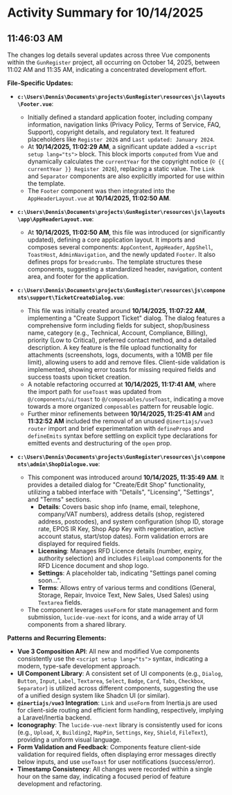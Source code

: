 # Activity Summary for 10/14/2025

## 11:46:03 AM
The changes log details several updates across three Vue components within the `GunRegister` project, all occurring on October 14, 2025, between 11:02 AM and 11:35 AM, indicating a concentrated development effort.

**File-Specific Updates:**

*   **`c:\Users\Dennis\Documents\projects\GunRegister\resources\js\layouts\Footer.vue`**:
    *   Initially defined a standard application footer, including company information, navigation links (Privacy Policy, Terms of Service, FAQ, Support), copyright details, and regulatory text. It featured placeholders like `Register 2026` and `Last updated: January 2024`.
    *   At **10/14/2025, 11:02:29 AM**, a significant update added a `<script setup lang="ts">` block. This block imports `computed` from Vue and dynamically calculates the `currentYear` for the copyright notice (`© {{ currentYear }} Register 2026`), replacing a static value. The `Link` and `Separator` components are also explicitly imported for use within the template.
    *   The `Footer` component was then integrated into the `AppHeaderLayout.vue` at **10/14/2025, 11:02:50 AM**.

*   **`c:\Users\Dennis\Documents\projects\GunRegister\resources\js\layouts\app\AppHeaderLayout.vue`**:
    *   At **10/14/2025, 11:02:50 AM**, this file was introduced (or significantly updated), defining a core application layout. It imports and composes several components: `AppContent`, `AppHeader`, `AppShell`, `ToastHost`, `AdminNavigation`, and the newly updated `Footer`. It also defines props for `breadcrumbs`. The template structures these components, suggesting a standardized header, navigation, content area, and footer for the application.

*   **`c:\Users\Dennis\Documents\projects\GunRegister\resources\js\components\support\TicketCreateDialog.vue`**:
    *   This file was initially created around **10/14/2025, 11:07:22 AM**, implementing a "Create Support Ticket" dialog. The dialog features a comprehensive form including fields for subject, shop/business name, category (e.g., Technical, Account, Compliance, Billing), priority (Low to Critical), preferred contact method, and a detailed description. A key feature is the file upload functionality for attachments (screenshots, logs, documents, with a 10MB per file limit), allowing users to add and remove files. Client-side validation is implemented, showing error toasts for missing required fields and success toasts upon ticket creation.
    *   A notable refactoring occurred at **10/14/2025, 11:17:41 AM**, where the import path for `useToast` was updated from `@/components/ui/toast` to `@/composables/useToast`, indicating a move towards a more organized `composables` pattern for reusable logic.
    *   Further minor refinements between **10/14/2025, 11:25:41 AM** and **11:32:52 AM** included the removal of an unused `@inertiajs/vue3` `router` import and brief experimentation with `defineProps` and `defineEmits` syntax before settling on explicit type declarations for emitted events and destructuring of the `open` prop.

*   **`c:\Users\Dennis\Documents\projects\GunRegister\resources\js\components\admin\ShopDialogue.vue`**:
    *   This component was introduced around **10/14/2025, 11:35:49 AM**. It provides a detailed dialog for "Create/Edit Shop" functionality, utilizing a tabbed interface with "Details", "Licensing", "Settings", and "Terms" sections.
        *   **Details**: Covers basic shop info (name, email, telephone, company/VAT numbers), address details (shop, registered address, postcodes), and system configuration (shop ID, storage rate, EPOS IR Key, Shop App Key with regeneration, active account status, start/stop dates). Form validation errors are displayed for required fields.
        *   **Licensing**: Manages RFD Licence details (number, expiry, authority selection) and includes `FileUpload` components for the RFD Licence document and shop logo.
        *   **Settings**: A placeholder tab, indicating "Settings panel coming soon...".
        *   **Terms**: Allows entry of various terms and conditions (General, Storage, Repair, Invoice Text, New Sales, Used Sales) using `Textarea` fields.
    *   The component leverages `useForm` for state management and form submission, `lucide-vue-next` for icons, and a wide array of UI components from a shared library.

**Patterns and Recurring Elements:**

*   **Vue 3 Composition API**: All new and modified Vue components consistently use the `<script setup lang="ts">` syntax, indicating a modern, type-safe development approach.
*   **UI Component Library**: A consistent set of UI components (e.g., `Dialog`, `Button`, `Input`, `Label`, `Textarea`, `Select`, `Badge`, `Card`, `Tabs`, `Checkbox`, `Separator`) is utilized across different components, suggesting the use of a unified design system like Shadcn UI (or similar).
*   **`@inertiajs/vue3` Integration**: `Link` and `useForm` from Inertia.js are used for client-side routing and efficient form handling, respectively, implying a Laravel/Inertia backend.
*   **Iconography**: The `lucide-vue-next` library is consistently used for icons (e.g., `Upload`, `X`, `Building2`, `MapPin`, `Settings`, `Key`, `Shield`, `FileText`), providing a uniform visual language.
*   **Form Validation and Feedback**: Components feature client-side validation for required fields, often displaying error messages directly below inputs, and use `useToast` for user notifications (success/error).
*   **Timestamp Consistency**: All changes were recorded within a single hour on the same day, indicating a focused period of feature development and refactoring.